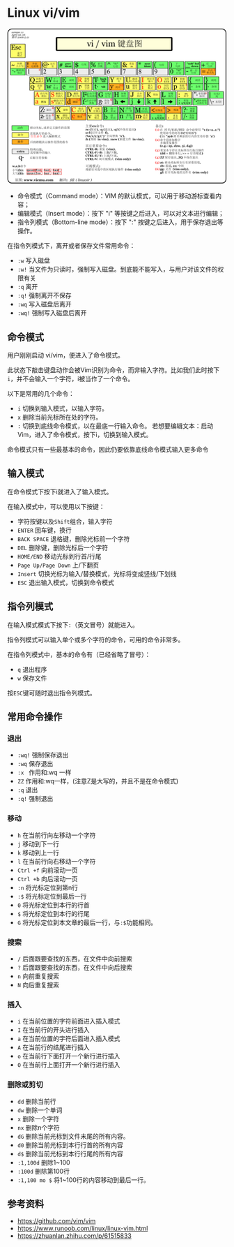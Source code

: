 # Linux vi/vim

![](images/vim.gif)

- 命令模式（Command mode）：VIM 的默认模式，可以用于移动游标查看内容；
- 编辑模式（Insert mode）：按下 "i" 等按键之后进入，可以对文本进行编辑；
- 指令列模式（Bottom-line mode）：按下 ":" 按键之后进入，用于保存退出等操作。

在指令列模式下，离开或者保存文件常用命令：

- `:w`	写入磁盘
- `:w!`	当文件为只读时，强制写入磁盘。到底能不能写入，与用户对该文件的权限有关
- `:q`	离开
- `:q!`	强制离开不保存
- `:wq`	写入磁盘后离开
- `:wq!`	强制写入磁盘后离开






## 命令模式

用户刚刚启动 vi/vim，便进入了命令模式。

此状态下敲击键盘动作会被Vim识别为命令，而非输入字符。比如我们此时按下`i`，并不会输入一个字符，i被当作了一个命令。

以下是常用的几个命令：

- `i` 切换到输入模式，以输入字符。
- `x` 删除当前光标所在处的字符。
- `:` 切换到底线命令模式，以在最底一行输入命令。
若想要编辑文本：启动Vim，进入了命令模式，按下i，切换到输入模式。

命令模式只有一些最基本的命令，因此仍要依靠底线命令模式输入更多命令


## 输入模式

在命令模式下按下i就进入了输入模式。

在输入模式中，可以使用以下按键：

-  字符按键以及`Shift`组合，输入字符
- `ENTER` 回车键，换行
- `BACK SPACE` 退格键，删除光标前一个字符
- `DEL` 删除键，删除光标后一个字符
- `HOME/END`  移动光标到行首/行尾
- `Page Up/Page Down` 上/下翻页
- `Insert` 切换光标为输入/替换模式，光标将变成竖线/下划线
- `ESC` 退出输入模式，切换到命令模式


## 指令列模式

在输入模式模式下按下`:`（英文冒号）就能进入。

指令列模式可以输入单个或多个字符的命令，可用的命令非常多。

在指令列模式中，基本的命令有（已经省略了冒号）：

- `q` 退出程序
- `w` 保存文件

按`ESC`键可随时退出指令列模式。


## 常用命令操作

### 退出

- `:wq!`  强制保存退出
- `:wq`   保存退出
- `:x `   作用和:wq 一样
- `ZZ`   作用和:wq一样，(注意Z是大写的，并且不是在命令模式)
- `:q`   退出
- `:q!`    强制退出

### 移动


- `h`  在当前行向左移动一个字符
- `j`  移动到下一行
- `k`  移动到上一行
- `l`  在当前行向右移动一个字符
- `Ctrl +f`  向前滚动一页
- `Ctrl +b`  向后滚动一页
- `:n`   将光标定位到第n行
- `:$`   将光标定位到最后一行
- `0`   将光标定位到本行的行首
- `$`   将光标定位到本行的行尾
- `G`   将光标定位到本文章的最后一行，与`:$`功能相同。


### 搜索


- `/`   后面跟要查找的东西，在文件中向前搜索
- `?`  后面跟要查找的东西，在文件中向后搜索
- `n`  向前重复搜索
- `N`  向后重复搜索



### 插入

- `i`  在当前位置的字符前面进入插入模式
- `I`  在当前行的开头进行插入
- `a`  在当前位置的字符后面进入插入模式
- `A`  在当前行的结尾进行插入
- `o`  在当前行下面打开一个新行进行插入
- `O`  在当前行上面打开一个新行进行插入

### 删除或剪切

- `dd`   删除当前行
- `dw`   删除一个单词
- `x`    删除一个字符
- `nx`   删除n个字符
- `dG`   删除当前光标到文件末尾的所有内容。
- `d0`   删除当前光标到本行行首的所有内容
- `d$`   删除当前光标到本行行尾的所有内容
- `:1,100d`  删除1~100
- `:100d`    删除第100行
- `:1,100 mo $`   将1~100行的内容移动到最后一行。


## 参考资料

- <https://github.com/vim/vim>
- <https://www.runoob.com/linux/linux-vim.html>
- <https://zhuanlan.zhihu.com/p/61515833>